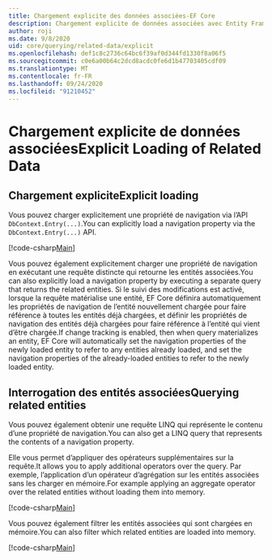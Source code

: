 ```yaml
---
title: Chargement explicite des données associées-EF Core
description: Chargement explicite de données associées avec Entity Framework Core
author: roji
ms.date: 9/8/2020
uid: core/querying/related-data/explicit
ms.openlocfilehash: def1c8c2736c64bc6f39af0d344fd1330f8a06f5
ms.sourcegitcommit: c0e6a00b64c2dcd8acdc0fe6d1b47703405cdf09
ms.translationtype: MT
ms.contentlocale: fr-FR
ms.lasthandoff: 09/24/2020
ms.locfileid: "91210452"
---
```

# <a name="explicit-loading-of-related-data"></a><span data-ttu-id="fa944-103">Chargement explicite de données associées</span><span class="sxs-lookup"><span data-stu-id="fa944-103">Explicit Loading of Related Data</span></span>

## <a name="explicit-loading"></a><span data-ttu-id="fa944-104">Chargement explicite</span><span class="sxs-lookup"><span data-stu-id="fa944-104">Explicit loading</span></span>

<span data-ttu-id="fa944-105">Vous pouvez charger explicitement une propriété de navigation via l’API `DbContext.Entry(...)`.</span><span class="sxs-lookup"><span data-stu-id="fa944-105">You can explicitly load a navigation property via the `DbContext.Entry(...)` API.</span></span>

[!code-csharp[Main](../../../../samples/core/Querying/RelatedData/Sample.cs#Eager)]

<span data-ttu-id="fa944-106">Vous pouvez également explicitement charger une propriété de navigation en exécutant une requête distincte qui retourne les entités associées.</span><span class="sxs-lookup"><span data-stu-id="fa944-106">You can also explicitly load a navigation property by executing a separate query that returns the related entities.</span></span> <span data-ttu-id="fa944-107">Si le suivi des modifications est activé, lorsque la requête matérialise une entité, EF Core définira automatiquement les propriétés de navigation de l’entité nouvellement chargée pour faire référence à toutes les entités déjà chargées, et définir les propriétés de navigation des entités déjà chargées pour faire référence à l’entité qui vient d’être chargée.</span><span class="sxs-lookup"><span data-stu-id="fa944-107">If change tracking is enabled, then when query materializes an entity, EF Core will automatically set the navigation properties of the newly loaded entity to refer to any entities already loaded, and set the navigation properties of the already-loaded entities to refer to the newly loaded entity.</span></span>

## <a name="querying-related-entities"></a><span data-ttu-id="fa944-108">Interrogation des entités associées</span><span class="sxs-lookup"><span data-stu-id="fa944-108">Querying related entities</span></span>

<span data-ttu-id="fa944-109">Vous pouvez également obtenir une requête LINQ qui représente le contenu d’une propriété de navigation.</span><span class="sxs-lookup"><span data-stu-id="fa944-109">You can also get a LINQ query that represents the contents of a navigation property.</span></span>

<span data-ttu-id="fa944-110">Elle vous permet d’appliquer des opérateurs supplémentaires sur la requête.</span><span class="sxs-lookup"><span data-stu-id="fa944-110">It allows you to apply additional operators over the query.</span></span> <span data-ttu-id="fa944-111">Par exemple, l’application d’un opérateur d’agrégation sur les entités associées sans les charger en mémoire.</span><span class="sxs-lookup"><span data-stu-id="fa944-111">For example applying an aggregate operator over the related entities without loading them into memory.</span></span>

[!code-csharp[Main](../../../../samples/core/Querying/RelatedData/Sample.cs#NavQueryAggregate)]

<span data-ttu-id="fa944-112">Vous pouvez également filtrer les entités associées qui sont chargées en mémoire.</span><span class="sxs-lookup"><span data-stu-id="fa944-112">You can also filter which related entities are loaded into memory.</span></span>

[!code-csharp[Main](../../../../samples/core/Querying/RelatedData/Sample.cs#NavQueryFiltered)]

